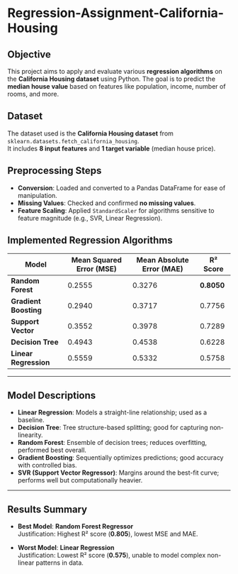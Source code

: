 # Regression-Assignment-California-Housing
## Objective
This project aims to apply and evaluate various **regression algorithms** on the **California Housing dataset** using Python. The goal is to predict the **median house value** based on features like population, income, number of rooms, and more.

## Dataset
The dataset used is the **California Housing dataset** from `sklearn.datasets.fetch_california_housing`.  
It includes **8 input features** and **1 target variable** (median house price).

## Preprocessing Steps
-  **Conversion**: Loaded and converted to a Pandas DataFrame for ease of manipulation.
-  **Missing Values**: Checked and confirmed **no missing values**.
-  **Feature Scaling**: Applied `StandardScaler` for algorithms sensitive to feature magnitude (e.g., SVR, Linear Regression).

##  Implemented Regression Algorithms

| Model                  | Mean Squared Error (MSE) | Mean Absolute Error (MAE) | R² Score |
|------------------------|--------------------------|----------------------------|----------|
| **Random Forest**      | 0.2555                   | 0.3276                     | **0.8050** |
| **Gradient Boosting**  | 0.2940                   | 0.3717                     | 0.7756   |
| **Support Vector**     | 0.3552                   | 0.3978                     | 0.7289   |
| **Decision Tree**      | 0.4943                   | 0.4538                     | 0.6228   |
| **Linear Regression**  | 0.5559                   | 0.5332                     | 0.5758   |

---

##  Model Descriptions

- **Linear Regression**: Models a straight-line relationship; used as a baseline.
- **Decision Tree**: Tree structure-based splitting; good for capturing non-linearity.
- **Random Forest**: Ensemble of decision trees; reduces overfitting, performed best overall.
- **Gradient Boosting**: Sequentially optimizes predictions; good accuracy with controlled bias.
- **SVR (Support Vector Regressor)**: Margins around the best-fit curve; performs well but computationally heavier.

---

## Results Summary

-  **Best Model**: **Random Forest Regressor**  
  Justification: Highest R² score (**0.805**), lowest MSE and MAE.

-  **Worst Model**: **Linear Regression**  
  Justification: Lowest R² score (**0.575**), unable to model complex non-linear patterns in data.

